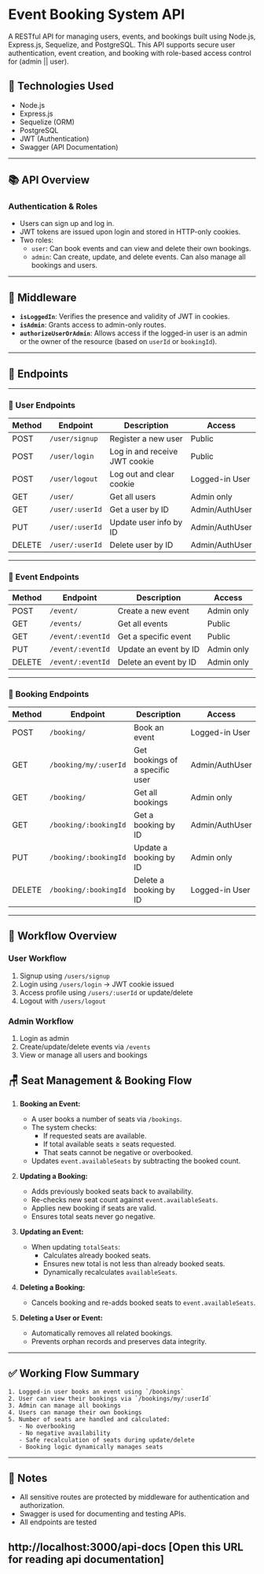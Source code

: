 # Event Booking System API

A RESTful API for managing users, events, and bookings built using Node.js, Express.js, Sequelize, and PostgreSQL. This API supports secure user authentication, event creation, and booking with role-based access control for (admin || user).

## 📁 Technologies Used

- Node.js
- Express.js
- Sequelize (ORM)
- PostgreSQL
- JWT (Authentication)
- Swagger (API Documentation)

---

## 📚 API Overview

### Authentication & Roles

- Users can sign up and log in.
- JWT tokens are issued upon login and stored in HTTP-only cookies.
- Two roles:
  - `user`: Can book events and can view and delete their own bookings.
  - `admin`: Can create, update, and delete events. Can also manage all bookings and users.

---

## 🔐 Middleware

- **`isLoggedIn`**: Verifies the presence and validity of JWT in cookies.
- **`isAdmin`**: Grants access to admin-only routes.
- **`authorizeUserOrAdmin`**: Allows access if the logged-in user is an admin or the owner of the resource (based on `userId` or `bookingId`).

---

## 📌 Endpoints

---

### 👤 User Endpoints

| Method | Endpoint       | Description                    | Access          |
|--------|----------------|--------------------------------|-----------------|
| POST   | `/user/signup` | Register a new user            | Public          |
| POST   | `/user/login`  | Log in and receive JWT cookie  | Public          |
| POST   | `/user/logout` | Log out and clear cookie       | Logged-in User  |
| GET    | `/user/`       | Get all users                  | Admin only      |
| GET    | `/user/:userId`| Get a user by ID               | Admin/AuthUser  |
| PUT    | `/user/:userId`| Update user info by ID         | Admin/AuthUser  |
| DELETE | `/user/:userId`| Delete user by ID              | Admin/AuthUser  |

---

### 🎫 Event Endpoints

| Method | Endpoint          | Description                | Access     |
|--------|-------------------|----------------------------|------------|
| POST   | `/event/`         | Create a new event         | Admin only |
| GET    | `/events/`        | Get all events             | Public     |
| GET    | `/event/:eventId` | Get a specific event       | Public     |
| PUT    | `/event/:eventId` | Update an event by ID      | Admin only |
| DELETE | `/event/:eventId` | Delete an event by ID      | Admin only |

---

### 📑 Booking Endpoints

| Method | Endpoint                | Description                        | Access          |
|--------|-------------------------|------------------------------------|-----------------|
| POST   | `/booking/`             | Book an event                      | Logged-in User  |
| GET    | `/booking/my/:userId`   | Get bookings of a specific user    | Admin/AuthUser  |
| GET    | `/booking/`             | Get all bookings                   | Admin only      |
| GET    | `/booking/:bookingId`   | Get a booking by ID                | Admin/AuthUser  |
| PUT    | `/booking/:bookingId`   | Update a booking by ID             | Admin only      |
| DELETE | `/booking/:bookingId`   | Delete a booking by ID             | Logged-in User  |

---

## 🔄 Workflow Overview

### User Workflow

1. Signup using `/users/signup`
2. Login using `/users/login` → JWT cookie issued
3. Access profile using `/users/:userId` or update/delete
4. Logout with `/users/logout`

### Admin Workflow

1. Login as admin
2. Create/update/delete events via `/events`
3. View or manage all users and bookings


## 🪑 Seat Management & Booking Flow

1. **Booking an Event:**
   - A user books a number of seats via `/bookings`.
   - The system checks:
     - If requested seats are available.
     - If total available seats ≥ seats requested.
     - That seats cannot be negative or overbooked.
   - Updates `event.availableSeats` by subtracting the booked count.

2. **Updating a Booking:**
   - Adds previously booked seats back to availability.
   - Re-checks new seat count against `event.availableSeats`.
   - Applies new booking if seats are valid.
   - Ensures total seats never go negative.

3. **Updating an Event:**
   - When updating `totalSeats`:
     - Calculates already booked seats.
     - Ensures new total is not less than already booked seats.
     - Dynamically recalculates `availableSeats`.

4. **Deleting a Booking:**
   - Cancels booking and re-adds booked seats to `event.availableSeats`.

5. **Deleting a User or Event:**
   - Automatically removes all related bookings.
   - Prevents orphan records and preserves data integrity.

---

## ✅ Working Flow Summary

```text
1. Logged-in user books an event using `/bookings`
2. User can view their bookings via `/bookings/my/:userId`
3. Admin can manage all bookings
4. Users can manage their own bookings
5. Number of seats are handled and calculated:
   - No overbooking
   - No negative availability
   - Safe recalculation of seats during update/delete
   - Booking logic dynamically manages seats
```
---

## 📎 Notes

- All sensitive routes are protected by middleware for authentication and authorization.
- Swagger is used for documenting and testing APIs.
- All endpoints are tested

## http://localhost:3000/api-docs [Open this URL for reading api documentation]
